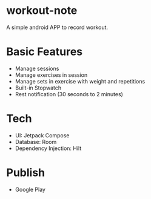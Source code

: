 # workout-note
A simple android APP to record workout.

# Basic Features

- Manage sessions
- Manage exercises in session
- Manage sets in exercise with weight and repetitions  
- Built-in Stopwatch
- Rest notification (30 seconds to 2 minutes)

# Tech
- UI: Jetpack Compose
- Database: Room
- Dependency Injection: Hilt

# Publish
- Google Play
